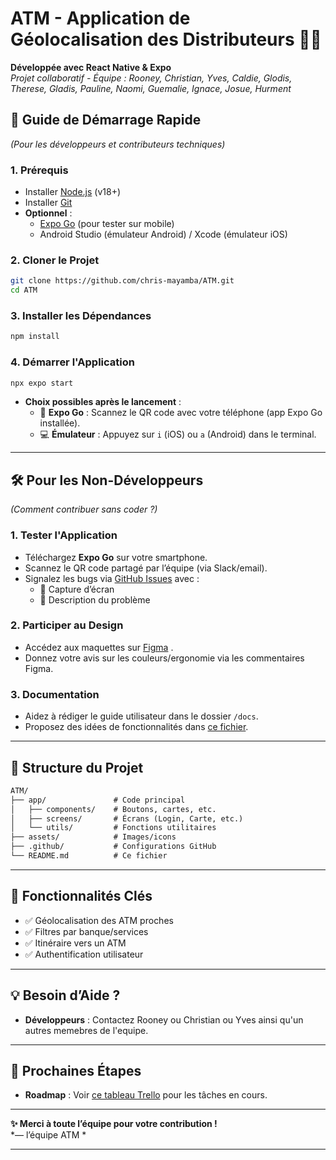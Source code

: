 # **ATM - Application de Géolocalisation des Distributeurs  🏧📍**  

**Développée avec React Native & Expo**  
*Projet collaboratif - Équipe : Rooney, Christian, Yves, Caldie, Glodis, Therese, Gladis, Pauline, Naomi, Guemalie, Ignace, Josue, Hurment*  


## **📌 Guide de Démarrage Rapide**  
*(Pour les développeurs et contributeurs techniques)*  

### **1. Prérequis**  
- Installer [Node.js](https://nodejs.org/) (v18+)  
- Installer [Git](https://git-scm.com/)  
- **Optionnel** :  
  - [Expo Go](https://expo.dev/client) (pour tester sur mobile)  
  - Android Studio (émulateur Android) / Xcode (émulateur iOS)  

### **2. Cloner le Projet**  
```bash
git clone https://github.com/chris-mayamba/ATM.git
cd ATM
```

### **3. Installer les Dépendances**  
```bash
npm install
```

### **4. Démarrer l'Application**  
```bash
npx expo start
```  
- **Choix possibles après le lancement** :  
  - 📱 **Expo Go** : Scannez le QR code avec votre téléphone (app Expo Go installée).  
  - 💻 **Émulateur** : Appuyez sur `i` (iOS) ou `a` (Android) dans le terminal.  

---

## **🛠 Pour les Non-Développeurs**  
*(Comment contribuer sans coder ?)*  

### **1. Tester l'Application**  
- Téléchargez **Expo Go** sur votre smartphone.  
- Scannez le QR code partagé par l’équipe (via Slack/email).  
- Signalez les bugs via [GitHub Issues](https://github.com/votre-repo/atm-finder/issues) avec :  
  - 📸 Capture d’écran  
  - 📝 Description du problème  

### **2. Participer au Design**  
- Accédez aux maquettes sur [Figma](lien-figma) .  
- Donnez votre avis sur les couleurs/ergonomie via les commentaires Figma.  

### **3. Documentation**  
- Aidez à rédiger le guide utilisateur dans le dossier `/docs`.  
- Proposez des idées de fonctionnalités dans [ce fichier](lien-google-doc).  

---

## **📂 Structure du Projet**  
```markdown
ATM/
├── app/               # Code principal
│   ├── components/    # Boutons, cartes, etc.
│   ├── screens/       # Écrans (Login, Carte, etc.)
│   └── utils/         # Fonctions utilitaires
├── assets/            # Images/icons
├── .github/           # Configurations GitHub
└── README.md          # Ce fichier
```

---

## **🚀 Fonctionnalités Clés**  
- ✅ Géolocalisation des ATM proches  
- ✅ Filtres par banque/services  
- ✅ Itinéraire vers un ATM  
- ✅ Authentification utilisateur  

---

## **💡 Besoin d’Aide ?**  
- **Développeurs** : Contactez Rooney ou Christian ou Yves ainsi qu'un autres memebres de l'equipe.  

---

## **📅 Prochaines Étapes**  
- **Roadmap** : Voir [ce tableau Trello](lien-trello) pour les tâches en cours.  

---

**✨ Merci à toute l’équipe pour votre contribution !**  
*—  l’équipe ATM *  

--- 
